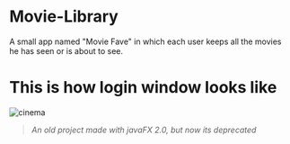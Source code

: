 # Movie-Library
A small app named "Movie Fave" in which each user keeps all the movies he has seen or is about to see.

# This is how login window looks like
![cinema](https://user-images.githubusercontent.com/39982345/132204463-854aded6-76ae-44e7-99e9-866247b3aa22.jpg)

> *An old project made with javaFX 2.0, but now its deprecated*

